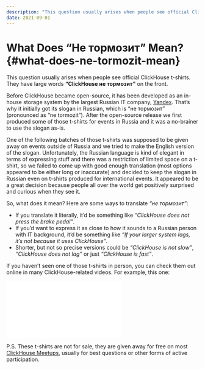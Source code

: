 ```yaml
---
description: "This question usually arises when people see official ClickHouse t-shirts. They have large words **“ClickHouse не тормозит”** on the front."
date: 2021-09-01
---
```


# What Does “Не тормозит” Mean? {#what-does-ne-tormozit-mean}

This question usually arises when people see official ClickHouse t-shirts. They have large words **“ClickHouse не тормозит”** on the front.

Before ClickHouse became open-source, it has been developed as an in-house storage system by the largest Russian IT company, [Yandex](https://yandex.com/company/). That’s why it initially got its slogan in Russian, which is “не тормозит” (pronounced as “ne tormozit”). After the open-source release we first produced some of those t-shirts for events in Russia and it was a no-brainer to use the slogan as-is.

One of the following batches of those t-shirts was supposed to be given away on events outside of Russia and we tried to make the English version of the slogan. Unfortunately, the Russian language is kind of elegant in terms of expressing stuff and there was a restriction of limited space on a t-shirt, so we failed to come up with good enough translation (most options appeared to be either long or inaccurate) and decided to keep the slogan in Russian even on t-shirts produced for international events. It appeared to be a great decision because people all over the world get positively surprised and curious when they see it.

So, what does it mean? Here are some ways to translate *“не тормозит”*:

-   If you translate it literally, it’d be something like *“ClickHouse does not press the brake pedal”*.
-   If you’d want to express it as close to how it sounds to a Russian person with IT background, it’d be something like *“If your larger system lags, it’s not because it uses ClickHouse”*.
-   Shorter, but not so precise versions could be *“ClickHouse is not slow”*, *“ClickHouse does not lag”* or just *“ClickHouse is fast”*.

If you haven’t seen one of those t-shirts in person, you can check them out online in many ClickHouse-related videos. For example, this one:

<iframe src="//www.youtube.com/embed/bSyQahMVZ7w" frameborder="0" allowfullscreen ></iframe>

P.S. These t-shirts are not for sale, they are given away for free on most [ClickHouse Meetups](https://www.meetup.com/pro/clickhouse/), usually for best questions or other forms of active participation.
